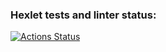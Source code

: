 ### Hexlet tests and linter status:
[![Actions Status](https://github.com/nityulam/frontend-project-46/actions/workflows/hexlet-check.yml/badge.svg)](https://github.com/nityulam/frontend-project-46/actions)